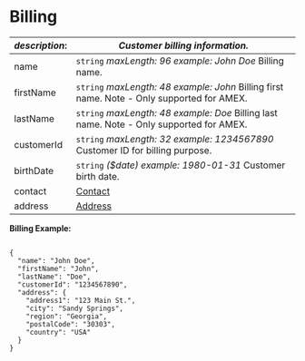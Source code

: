
# Billing

| *description*:   | *Customer billing information.*|
|----|----|
| name |    ``` string ```   *maxLength: 96 example: John Doe* Billing name.|
| firstName |    ``` string ```   *maxLength: 48 example: John* Billing first name. Note - Only supported for AMEX.|
| lastName |    ``` string ```   *maxLength: 48 example: Doe* Billing last name. Note - Only supported for AMEX.|
| customerId |    ``` string ```   *maxLength: 32 example: 1234567890* Customer ID for billing purpose.|
| birthDate |    ``` string ```   *($date) example: 1980-01-31* Customer birth date.|
| contact | [Contact](?path=docs/schemas-md/Contact.md)|
| address | [Address](?path=docs/schemas-md/Address.md)| 


**Billing Example:**

```{r}

{
  "name": "John Doe",
  "firstName": "John",
  "lastName": "Doe",
  "customerId": "1234567890",
  "address": {
    "address1": "123 Main St.",
    "city": "Sandy Springs",
    "region": "Georgia",
    "postalCode": "30303",
    "country": "USA"
  }
}
```




